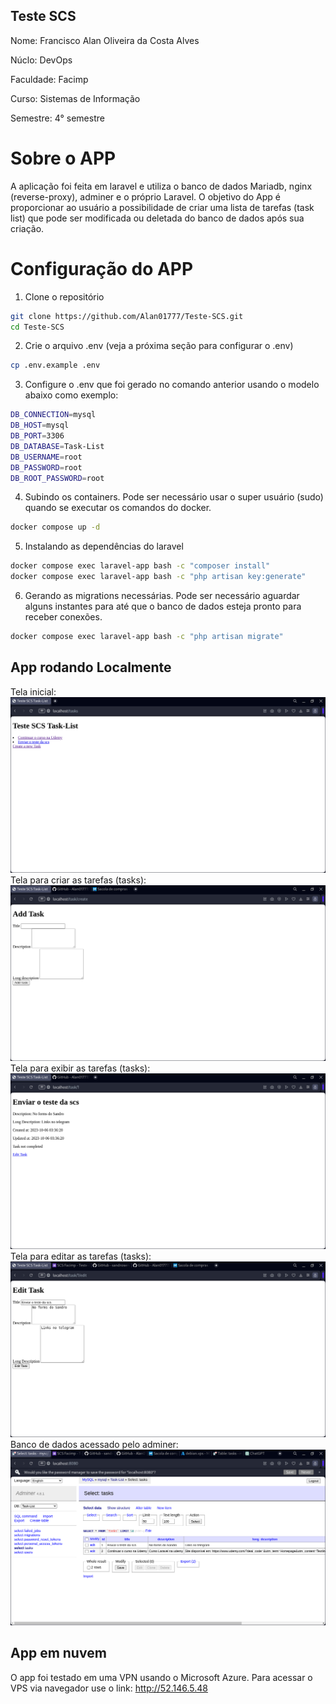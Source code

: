 ## Teste SCS
Nome: Francisco Alan Oliveira da Costa Alves

Núclo: DevOps

Faculdade: Facimp

Curso: Sistemas de Informação

Semestre: 4° semestre

# Sobre o APP
A aplicação foi feita em laravel e utiliza o banco de dados Mariadb, nginx (reverse-proxy), adminer e o próprio Laravel. O objetivo do App é proporcionar ao usuário a possibilidade de criar uma lista de tarefas (task list) que pode ser modificada ou deletada do banco de dados após sua criação.

# Configuração do APP
1. Clone o repositório
```bash
git clone https://github.com/Alan01777/Teste-SCS.git
cd Teste-SCS
```

2. Crie o arquivo .env (veja a próxima seção para configurar o .env)
```bash
cp .env.example .env
```

3. Configure o .env que foi gerado no comando anterior usando o modelo abaixo como exemplo:
```bash
DB_CONNECTION=mysql
DB_HOST=mysql
DB_PORT=3306
DB_DATABASE=Task-List
DB_USERNAME=root
DB_PASSWORD=root
DB_ROOT_PASSWORD=root
```

4. Subindo os containers. Pode ser necessário usar o super usuário (sudo) quando se executar os comandos do docker.
```bash
docker compose up -d
```

5. Instalando as dependências do laravel
```bash
docker compose exec laravel-app bash -c "composer install"
docker compose exec laravel-app bash -c "php artisan key:generate"
```

6. Gerando as migrations necessárias. Pode ser necessário aguardar alguns instantes para até que o banco de dados esteja pronto para receber conexões.
```bash
docker compose exec laravel-app bash -c "php artisan migrate"

```
## App rodando Localmente
Tela inicial:
![image](.assets/markdown-img/index.png)
Tela para criar as tarefas (tasks):
![image](.assets/markdown-img/create-task.png)
Tela para exibir as tarefas (tasks):
![image](.assets/markdown-img/show-task.png)
Tela para editar as tarefas (tasks):
![image](.assets/markdown-img/edit-task.png)
Banco de dados acessado pelo adminer:
![image](.assets/markdown-img/db.png)

## App em nuvem
O app foi testado em uma VPN usando o Microsoft Azure. Para acessar o VPS via navegador use o link:
http://52.146.5.48
